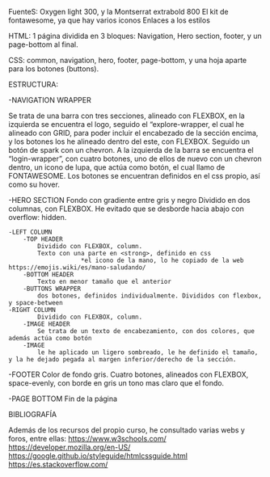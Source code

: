 
FuenteS: Oxygen light 300, y la Montserrat extrabold 800
El kit de fontawesome, ya que hay varios iconos 
Enlaces a los estilos 

HTML: 1 página dividida en 3 bloques: Navigation, Hero section, footer, y un page-bottom al final.

CSS: common, navigation, hero, footer, page-bottom, y una hoja aparte para los botones (buttons).

ESTRUCTURA:

-NAVIGATION WRAPPER

Se trata de una barra con tres secciones, alineado con FLEXBOX, en la izquierda se encuentra el logo, seguido el “explore-wrapper, el cual he alineado con GRID, para poder incluir el encabezado de la sección encima, y los botones los he alineado dentro del este, con FLEXBOX. Seguido un botón de spark con un chevron. A la izquierda de la barra se encuentra el “login-wrapper”, con cuatro botones, uno de ellos de nuevo con un chevron dentro, un icono de lupa, que actúa como botón, el cual llamo de  FONTAWESOME. Los botones se encuentran definidos en el css propio, así como su hover.



-HERO SECTION
Fondo con gradiente entre gris y negro
Dividido en dos columnas, con FLEXBOX. He evitado que se desborde hacia abajo con overflow: hidden.


	-LEFT COLUMN
		-TOP HEADER 
			Dividido con FLEXBOX, column.
			Texto con una parte en <strong>, definido en css
                		*el icono de la mano, lo he copiado de la web https://emojis.wiki/es/mano-saludando/
		-BOTTOM HEADER
			Texto en menor tamaño que el anterior 
		-BUTTONS WRAPPER
			dos botones, definidos individualmente. Divididos con flexbox, y space-between
	-RIGHT COLUMN
			Dividido con FLEXBOX, column.
		-IMAGE HEADER
			Se trata de un texto de encabezamiento, con dos colores, que además actúa como botón
		-IMAGE
			le he aplicado un ligero sombreado, le he definido el tamaño, y la he dejado pegada al margen inferior/derecho de la sección.
			
-FOOTER
		Color de fondo gris. Cuatro botones, alineados con FLEXBOX, space-evenly, con borde en gris un tono mas claro que el fondo.

-PAGE BOTTOM
		Fin de la página

BIBLIOGRAFÍA

Además de los recursos del propio curso, he consultado varias webs y foros, entre ellas:
	https://www.w3schools.com/
	https://developer.mozilla.org/en-US/
	https://google.github.io/styleguide/htmlcssguide.html
	https://es.stackoverflow.com/
